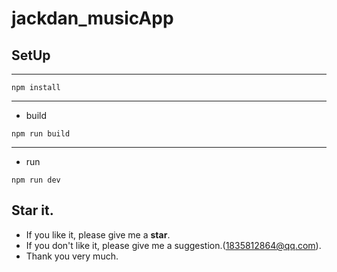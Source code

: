 # jackdan_musicApp
## SetUp
------

```
npm install
```

------

- build
```
npm run build
```

------

- run
```
npm run dev
```

## Star it.
- If you like it, please give me a **star**.
- If you don't like it, please give me a suggestion.(1835812864@qq.com).
- Thank you very much.


